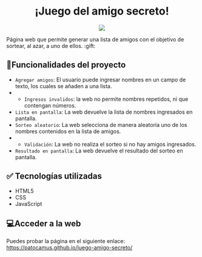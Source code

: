 <h1 align="center">¡Juego del amigo secreto!</h1>
 <p align="center">
   <img src="https://img.shields.io/badge/STATUS-EN%20DESAROLLO-green">
   </p>
   Página web que permite generar una lista de amigos con el objetivo de sortear, al azar, a uno de ellos. :gift:

## :hammer:Funcionalidades del proyecto

- `Agregar amigos`: El usuario puede ingresar nombres en un campo de texto, los cuales se añaden a una lista.
- - `Ingresos invalidos`: la web no permite nombres repetidos, ni que contengan números.
- `Lista en pantalla`: La web devuelve la lista de nombres ingresados en pantalla.
-  `Sorteo aleatorio`: La web selecciona de manera aleatoria uno de los nombres contenidos en la lista de amigos.
-  -  `Validación`: La web no realiza el sorteo si no hay amigos ingresados.
-  `Resultado en pantalla`: La web devuelve el resultado del sorteo en pantalla.

## :white_check_mark: Tecnologías utilizadas
- HTML5
- CSS
- JavaScript

## :computer:Acceder a la web
Puedes probar la página en el siguiente enlace: https://patocamus.github.io/juego-amigo-secreto/
